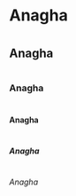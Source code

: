 # <h1>Anagha</h1>
# <h2>Anagha</h2>
# <h3>Anagha</h3>
# <h4>Anagha</h4>
# <h5>Anagha</h5>
# <h6>Anagha</h6>

